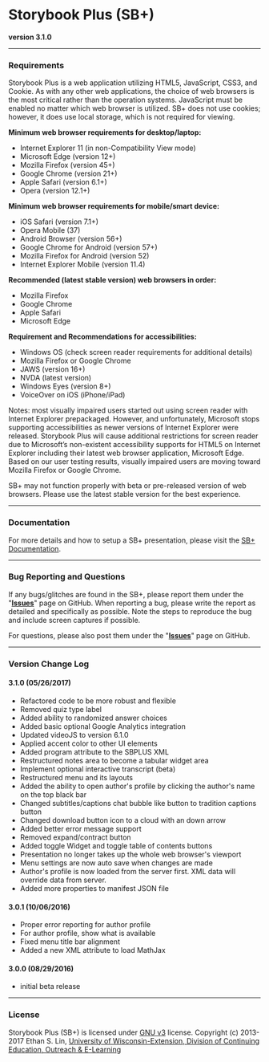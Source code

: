 # Storybook Plus (SB+)  
**version 3.1.0**

---
### Requirements

Storybook Plus is a web application utilizing HTML5, JavaScript, CSS3, and Cookie. As with any other web applications, the choice of web browsers is the most critical rather than the operation systems. JavaScript must be enabled no matter which web browser is utilized. SB+ does not use cookies; however, it does use local storage, which is not required for viewing.

**Minimum web browser requirements for desktop/laptop:**
* Internet Explorer 11 (in non-Compatibility View mode)
* Microsoft Edge (version 12+)
* Mozilla Firefox (version 45+)
* Google Chrome (version 21+)
* Apple Safari (version 6.1+)
* Opera (version 12.1+)

**Minimum web browser requirements for mobile/smart device:**
* iOS Safari (version 7.1+)
* Opera Mobile (37)
* Android Browser (version 56+)
* Google Chrome for Android (version 57+)
* Mozilla Firefox for Android (version 52)
* Internet Explorer Mobile (version 11.4)

**Recommended (latest stable version) web browsers in order:**
* Mozilla Firefox
* Google Chrome
* Apple Safari
* Microsoft Edge

**Requirement and Recommendations for accessibilities:**
* Windows OS (check screen reader requirements for additional details)
* Mozilla Firefox or Google Chrome
* JAWS (version 16+)
* NVDA (latest version)
* Windows Eyes (version 8+)
* VoiceOver on iOS (iPhone/iPad)

Notes: most visually impaired users started out using screen reader with Internet Explorer prepackaged. However, and unfortunately, Microsoft stops supporting accessibilities as newer versions of Internet Explorer were released. Storybook Plus will cause additional restrictions for screen reader due to Microsoft’s non-existent accessibility supports for HTML5 on Internet Explorer including their latest web browser application, Microsoft Edge. Based on our user testing results, visually impaired users are moving toward Mozilla Firefox or Google Chrome.

SB+ may not function properly with beta or pre-released version of web browsers. Please use the latest stable version for the best experience.

---
### Documentation
For more details and how to setup a SB+ presentation, please visit the [SB+ Documentation](https://media.uwex.edu/resources/documentation/storybook-plus-v3/).

---
### Bug Reporting and Questions
If any bugs/glitches are found in the SB+, please report them under the "**[Issues](https://github.com/oel-mediateam/sbplus_v3/issues)**" page on GitHub. When reporting a bug, please write the report as detailed and specifically as possible. Note the steps to reproduce the bug and include screen captures if possible.

For questions, please also post them under the "**[Issues](https://github.com/oel-mediateam/sbplus_v3/issues)**" page on GitHub.

---
### Version Change Log

#### 3.1.0 (05/26/2017)
* Refactored code to be more robust and flexible
* Removed quiz type label
* Added ability to randomized answer choices
* Added basic optional Google Analytics integration
* Updated videoJS to version 6.1.0
* Applied accent color to other UI elements
* Added program attribute to the SBPLUS XML
* Restructured notes area to become a tabular widget area
* Implement optional interactive transcript (beta)
* Restructured menu and its layouts
* Added the ability to open author's profile by clicking the author's name on the top black bar
* Changed subtitles/captions chat bubble like button to tradition captions button
* Changed download button icon to a cloud with an down arrow
* Added better error message support
* Removed expand/contract button
* Added toggle Widget and toggle table of contents buttons
* Presentation no longer takes up the whole web browser's viewport
* Menu settings are now auto save when changes are made
* Author's profile is now loaded from the server first. XML data will override data from server.
* Added more properties to manifest JSON file

#### 3.0.1 (10/06/2016)
* Proper error reporting for author profile
* For author profile, show what is available
* Fixed menu title bar alignment
* Added a new XML attribute to load MathJax 

#### 3.0.0 (08/29/2016)
* initial beta release

---
### License
Storybook Plus (SB+) is licensed under [GNU v3](https://github.com/oel-mediateam/sbplus_v3/blob/master/LICENSE) license. Copyright (c) 2013-2017 Ethan S. Lin, [University of Wisconsin-Extension, Division of Continuing Education, Outreach & E-Learning](http://ce.uwex.edu/)
